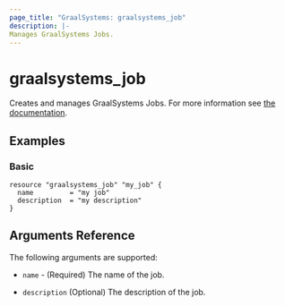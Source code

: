 ```yaml
---
page_title: "GraalSystems: graalsystems_job"
description: |-
Manages GraalSystems Jobs.
---
```


# graalsystems_job

Creates and manages GraalSystems Jobs.
For more information see [the documentation](https://docs.dev.graal.systems/).

## Examples

### Basic

```hcl
resource "graalsystems_job" "my_job" {
  name         = "my job"
  description  = "my description"
}

```

## Arguments Reference

The following arguments are supported:

- `name` - (Required) The name of the job.

- `description` (Optional) The description of the job.